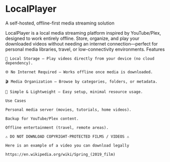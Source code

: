 # LocalPlayer
A self-hosted, offline-first media streaming solution

LocalPlayer is a local media streaming platform inspired by YouTube/Plex, designed to work entirely offline. Store, organize, and play your downloaded videos without needing an internet connection—perfect for personal media libraries, travel, or low-connectivity environments.
Features

    📁 Local Storage – Play videos directly from your device (no cloud dependency).

    🌐 No Internet Required – Works offline once media is downloaded.

    🎬 Media Organization – Browse by categories, folders, or metadata.

    🔄 Simple & Lightweight – Easy setup, minimal resource usage.

    Use Cases

    Personal media server (movies, tutorials, home videos).

    Backup for YouTube/Plex content.

    Offline entertainment (travel, remote areas).

    ⚠️ DO NOT DOWNLOAD COPYRIGHT-PROTECTED FILMS / VIDEOS ⚠️

    Here is an example of a video you can download legally

    https://en.wikipedia.org/wiki/Spring_(2019_film)
